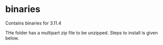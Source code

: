 # binaries
Contains binaries for 3.11.4

THe folder has a multipart zip file to be unzipped. Steps to install is given below.
